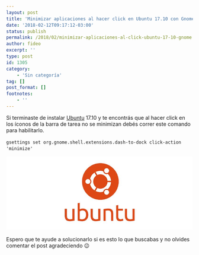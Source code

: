 ```yaml
---
layout: post
title: 'Minimizar aplicaciones al hacer click en Ubuntu 17.10 con Gnome'
date: '2018-02-12T09:17:12-03:00'
status: publish
permalink: /2018/02/minimizar-aplicaciones-al-click-ubuntu-17-10-gnome.html
author: fideo
excerpt: ''
type: post
id: 1305
category:
    - 'Sin categoría'
tag: []
post_format: []
footnotes:
    - ''
---
```


Si terminaste de instalar [Ubuntu](/tags/#ubuntu) 17.10 y te encontrás que al hacer click en los íconos de la barra de tarea no se minimizan debés correr este comando para habilitarlo.

`gsettings set org.gnome.shell.extensions.dash-to-dock click-action 'minimize'`

![minimizar aplicaciones click ubuntu gnome](/assets/uploads/2017/11/cabeceraUbuntu.jpg "minimizar aplicaciones click ubuntu gnome")

Espero que te ayude a solucionarlo si es esto lo que buscabas y no olvides comentar el post agradeciendo 😉
